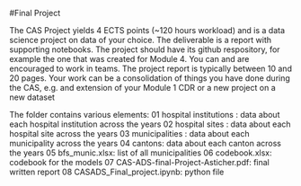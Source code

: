 #Final Project 

The CAS Project yields 4 ECTS points (~120 hours workload) and is a data science project on data of your choice. The deliverable is a report with supporting notebooks. The project should have its github respository, for example the one that was created for Module 4. You can and are encouraged to work in teams. The project report is typically between 10 and 20 pages. Your work can be a consolidation of things you have done during the CAS, e.g. and extension of your Module 1 CDR or a new project on a new dataset

The folder contains various elements: 
01 hospital institutions : data about each hospital institution across the years
02 hospital sites : data about each hospital site across the years
03 municipalities : data about each municipality across the years
04 cantons: data about each canton across the years 
05 bfs_munic.xlsx: list of all municipalities
06 codebook.xlsx: codebook for the models 
07 CAS-ADS-final-Project-Asticher.pdf: final written report
08 CASADS_Final_project.ipynb: python file

